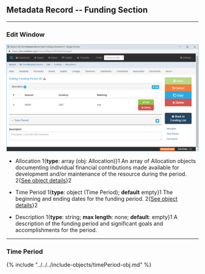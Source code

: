 ## Metadata Record -- Funding Section
---
### Edit Window

![Funding Period Edit Window](/assets/reference/edit-objects/metadata/funding/funding-editWindow.png) 

* <span class="md-panel">Allocation</span> 1{**type**: array (obj: <span class="md-panel">Allocation</span>)}1  An array of <span class="md-panel">Allocation</span> objects documenting individual financial contributions made available for development and/or maintenance of the resource during the period.  2{[See object details](allocation.md)}2
 
* <span class="md-panel">Time Period</span> 1{**type**: object (<span class="md-panel">Time Period</span>); **default** empty}1  The beginning and ending dates for the funding period.  2{[See object details](#time-period)}2

* <span class="md-element">Description</span>  1{**type**: string; **max length**: none; **default**: empty}1   A description of the funding period and significant goals and accomplishments for the period.

---

### Time Period

{% include "../../../include-objects/timePeriod-obj.md" %}
